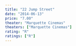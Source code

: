 ```yaml
---
title: "22 Jump Street"
date: "2014-06-13"
price: "7.00"
theater: "Marquette Cinemas"
theaters: ["Marquette Cinemas"]
rating: "R"
ratings: ["R"]
---
```

